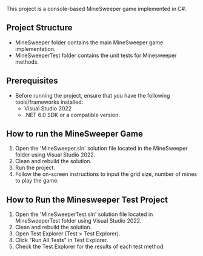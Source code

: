 This project is a console-based MineSweeper game implemented in C#.

## Project Structure
- MineSweeper folder contains the main MineSweeper game implementation.
- MineSweeperTest folder contains the unit tests for Minesweeper methods.

## Prerequisites
- Before running the project, ensure that you have the following tools/frameworks installed:
	- Visual Studio 2022
	- .NET 6.0 SDK or a compatible version.

## How to run the MineSweeper Game

1. Open the 'MineSweeper.sln' solution file located in the MineSweeper folder using Visual Studio 2022.
2. Clean and rebuild the solution.
4. Run the project.
5. Follow the on-screen instructions to input the grid size, number of mines to play the game.

## How to Run the Minesweeper Test Project

1. Open the 'MineSweeperTest.sln' solution file located in MineSweeperTest folder using Visual Studio 2022.
2. Clean and rebuild the solution.
4. Open Test Explorer (Test > Test Explorer).
5. Click "Run All Tests" in Test Explorer.
6. Check the Test Explorer for the results of each test method.
